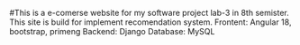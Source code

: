 #This is a e-comerse website for my software project lab-3 in 8th semister.
This site is build for implement recomendation system.
Frontent: Angular 18, bootstrap, primeng
Backend: Django
Database: MySQL
